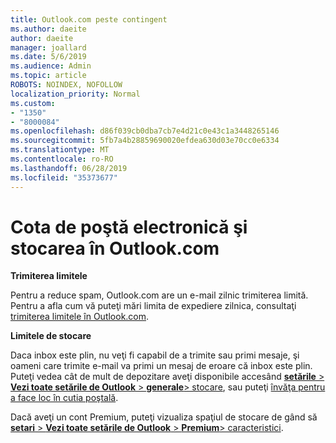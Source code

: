 ```yaml
---
title: Outlook.com peste contingent
ms.author: daeite
author: daeite
manager: joallard
ms.date: 5/6/2019
ms.audience: Admin
ms.topic: article
ROBOTS: NOINDEX, NOFOLLOW
localization_priority: Normal
ms.custom:
- "1350"
- "8000084"
ms.openlocfilehash: d86f039cb0dba7cb7e4d21c0e43c1a3448265146
ms.sourcegitcommit: 5fb7a4b28859690020efdea630d03e70cc0e6334
ms.translationtype: MT
ms.contentlocale: ro-RO
ms.lasthandoff: 06/28/2019
ms.locfileid: "35373677"
---
```

# <a name="email-and-storage-quota-in-outlookcom"></a>Cota de poştă electronică şi stocarea în Outlook.com

**Trimiterea limitele**

Pentru a reduce spam, Outlook.com are un e-mail zilnic trimiterea limită. Pentru a afla cum vă puteţi mări limita de expediere zilnica, consultaţi [trimiterea limitele în Outlook.com](https://support.office.com/article/279ee200-594c-40f0-9ec8-bb6af7735c2e).

**Limitele de stocare**

Daca inbox este plin, nu veţi fi capabil de a trimite sau primi mesaje, şi oameni care trimite e-mail va primi un mesaj de eroare că inbox este plin. Puteţi vedea cât de mult de depozitare aveţi disponibile accesând [ **setările** > **Vezi toate setările de Outlook** > **generale**> stocare](https://outlook.live.com/mail/options/general/storage), sau puteţi [învăţa pentru a face loc în cutia poştală](https://support.office.com/article/7ac99134-69e5-4619-ac0b-2d313bba5e9e).

Dacă aveţi un cont Premium, puteţi vizualiza spaţiul de stocare de gând să [ **setari** > **Vezi toate setările de Outlook** > **Premium**> caracteristici](https://outlook.live.com/mail/options/premium/features).